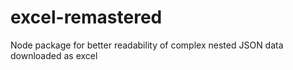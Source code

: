 # excel-remastered
Node package for better readability of complex nested JSON data downloaded as excel

